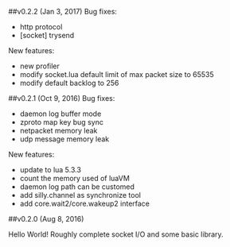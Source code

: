 ##v0.2.2 (Jan 3, 2017)
Bug fixes:

- http protocol
- [socket] trysend

New features:

- new profiler
- modify socket.lua default limit of  max packet size to 65535
- modify default backlog to 256

##v0.2.1 (Oct 9, 2016)
Bug fixes:
- daemon log buffer mode
- zproto map key bug sync
- netpacket memory leak
- udp message memory leak

New features:
- update to lua 5.3.3
- count the memory used of luaVM
- daemon log path can be customed
- add silly.channel as synchronize tool
- add core.wait2/core.wakeup2 interface


##v0.2.0 (Aug 8, 2016)

Hello World!
Roughly complete socket I/O and some basic library.


